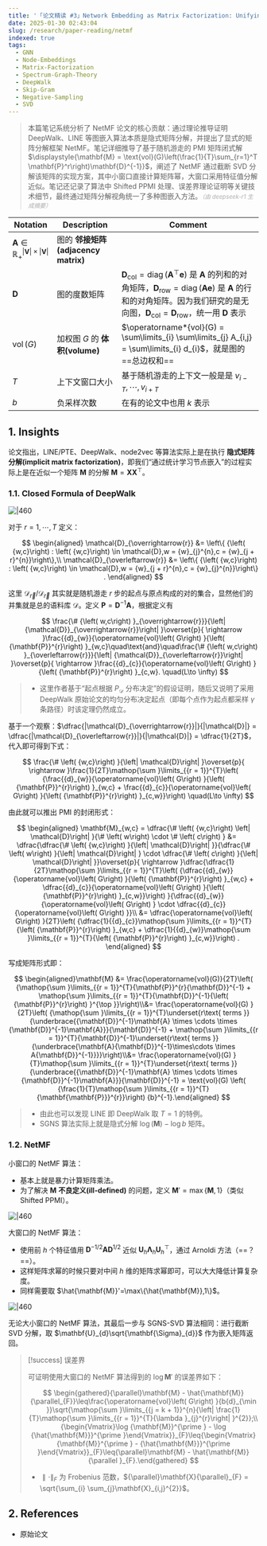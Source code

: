 ```yaml
---
title: '「论文精读 #3」Network Embedding as Matrix Factorization: Unifying DeepWalk, LINE, PTE, and node2vec'
date: 2025-01-30 02:43:04
slug: /research/paper-reading/netmf
indexed: true
tags:
  - GNN
  - Node-Embeddings
  - Matrix-Factorization
  - Spectrum-Graph-Theory
  - DeepWalk
  - Skip-Gram
  - Negative-Sampling
  - SVD
---
```


> 本篇笔记系统分析了 NetMF 论文的核心贡献：通过理论推导证明 DeepWalk、LINE 等图嵌入算法本质是隐式矩阵分解，并提出了显式的矩阵分解框架 NetMF。笔记详细推导了基于随机游走的 PMI 矩阵闭式解 $\displaystyle{\mathbf{M} = \text{vol}(G)\left(\frac{1}{T}\sum_{r=1}^T \mathbf{P}^r\right)\mathbf{D}^{-1}}$，阐述了 NetMF 通过截断 SVD 分解该矩阵的实现方案，其中小窗口直接计算矩阵幂，大窗口采用特征值分解近似。笔记还记录了算法中 Shifted PPMI 处理、误差界理论证明等关键技术细节，最终通过矩阵分解视角统一了多种图嵌入方法。<small style="font-style: italic; opacity: 0.5">（由 deepseek-r1 生成摘要）</small>

<!-- more -->

| Notation                                                               | Description                         | Comment                                                                                                                                                                                                                                                                                                                        |
| ---------------------------------------------------------------------- | ----------------------------------- | ------------------------------------------------------------------------------------------------------------------------------------------------------------------------------------------------------------------------------------------------------------------------------------------------------------------------------ |
| $\mathbf{A} \in \mathbb{R}_{+}^{\|\mathbf{V}\| \times \|\mathbf{V}\|}$ | 图的 **邻接矩阵(adjacency matrix)** |                                                                                                                                                                                                                                                                                                                                |
| $\mathbf{D}$                                                           | 图的度数矩阵                        | $\mathbf{D}_{\text{col}} = \operatorname*{diag}(\mathbf{A}^{\top}\mathbf{e})$ 是 $\mathbf{A}$ 的列和的对角矩阵，$\mathbf{D}_{\text{row}} = \operatorname*{diag}(\mathbf{A}\mathbf{e})$ 是 $\mathbf{A}$ 的行和的对角矩阵。因为我们研究的是无向图，$\mathbf{D}_{\text{col}} = \mathbf{D}_{\text{row}}$，统一用 $\mathbf{D}$ 表示 |
| $\operatorname*{vol}(G)$                                               | 加权图 $G$ 的 **体积(volume)**      | $\operatorname*{vol}(G) = \sum\limits_{i} \sum\limits_{j} A_{i,j} = \sum\limits_{i} d_{i}$，就是图的==总边权和==                                                                                                                                                                                                               |
| $T$                                                                    | 上下文窗口大小                      | 基于随机游走的上下文一般是是 $v_{i-T},\cdots,v_{i+T}$                                                                                                                                                                                                                                                                          |
| $b$                                                                    | 负采样次数                          | 在有的论文中也用 $k$ 表示                                                                                                                                                                                                                                                                                                      |

## 1. Insights

论文指出，LINE/PTE、DeepWalk、node2vec 等算法实际上是在执行 **隐式矩阵分解(implicit matrix factorization)**，即我们“通过统计学习节点嵌入”的过程实际上是在近似一个矩阵 $\mathbf{M}$ 的分解 $\mathbf{M}=\mathbf{X}\mathbf{X}^{\top}$。

### 1.1. Closed Formula of DeepWalk

![|460](https://img.memset0.cn/2025/01/25/xisKGrV3.png)

对于 $r=1,\cdots,T$ 定义：

$$
\begin{aligned}
\mathcal{D}_{\overrightarrow{r}} &= \left\{ {\left( {w,c}\right) : \left( {w,c}\right) \in \mathcal{D},w = {w}_{j}^{n},c = {w}_{j + r}^{n}}\right\},\\
\mathcal{D}_{\overleftarrow{r}} &= \left\{ {\left( {w,c}\right) : \left( {w,c}\right) \in \mathcal{D},w = {w}_{j + r}^{n},c = {w}_{j}^{n}}\right\} .
\end{aligned}
$$

这里 $\mathcal{D}_{\overrightarrow{r}} / \mathcal{D}_{\overleftarrow{r}}$ 其实就是随机游走 $r$ 步的起点与原点构成的对的集合，显然他们的并集就是总的语料库 $\mathcal{D}$。定义 $\mathbf{P} = {\mathbf{D}}^{-1}\mathbf{A}$，根据定义有

$$
\frac{\# {\left( w,c\right) }_{\overrightarrow{r}}}{\left| {\mathcal{D}}_{\overrightarrow{r}}\right| }\overset{p}{ \rightarrow }\frac{{d}_{w}}{\operatorname{vol}\left( G\right) }{\left( {\mathbf{P}}^{r}\right) }_{w,c}\quad\text{and}\quad\frac{\# {\left( w,c\right) }_{\overleftarrow{r}}}{\left| {\mathcal{D}}_{\overleftarrow{r}}\right| }\overset{p}{ \rightarrow }\frac{{d}_{c}}{\operatorname{vol}\left( G\right) }{\left( {\mathbf{P}}^{r}\right) }_{c,w}.
\quad(L\to \infty)
$$

> -   这里作者基于“起点根据 $P_{\mathcal{D}}$ 分布决定”的假设证明，随后又说明了采用 DeepWalk 原始论文的均匀分布决定起点（即每个点作为起点都采样 $\gamma$ 条路径）时该定理仍然成立。

基于一个观察：$\dfrac{|\mathcal{D}_{\overrightarrow{r}}|}{|\mathcal{D}|} = \dfrac{|\mathcal{D}_{\overleftarrow{r}}|}{|\mathcal{D}|} = \dfrac{1}{2T}$，代入即可得到下式：

$$
\frac{\# \left( {w,c}\right) }{\left| \mathcal{D}\right| }\overset{p}{ \rightarrow }\frac{1}{2T}\mathop{\sum }\limits_{{r = 1}}^{T}\left( {\frac{{d}_{w}}{\operatorname{vol}\left( G\right) }{\left( {\mathbf{P}}^{r}\right) }_{w,c} + \frac{{d}_{c}}{\operatorname{vol}\left( G\right) }{\left( {\mathbf{P}}^{r}\right) }_{c,w}}\right)
\quad(L\to \infty)
$$

由此就可以推出 PMI 的封闭形式：

$$
\begin{aligned}
\mathbf{M}_{w,c} = \dfrac{\# \left( {w,c}\right) \left| \mathcal{D}\right| }{\# \left( w\right) \cdot \# \left( c\right) } &= \dfrac{\dfrac{\# \left( {w,c}\right) }{\left| \mathcal{D}\right| }}{\dfrac{\# \left( w\right) }{\left| \mathcal{D}\right| } \cdot \dfrac{\# \left( c\right) }{\left| \mathcal{D}\right| }}\overset{p}{ \rightarrow }\dfrac{\dfrac{1}{2T}\mathop{\sum }\limits_{{r = 1}}^{T}\left( {\dfrac{{d}_{w}}{\operatorname{vol}\left( G\right) }{\left( {\mathbf{P}}^{r}\right) }_{w,c} + \dfrac{{d}_{c}}{\operatorname{vol}\left( G\right) }{\left( {\mathbf{P}}^{r}\right) }_{c,w}}\right) }{\dfrac{{d}_{w}}{\operatorname{vol}\left( G\right) } \cdot \dfrac{{d}_{c}}{\operatorname{vol}\left( G\right) }}\\
&= \dfrac{\operatorname{vol}\left( G\right) }{2T}\left( {\dfrac{1}{{d}_{c}}\mathop{\sum }\limits_{{r = 1}}^{T}{\left( {\mathbf{P}}^{r}\right) }_{w,c} + \dfrac{1}{{d}_{w}}\mathop{\sum }\limits_{{r = 1}}^{T}{\left( {\mathbf{P}}^{r}\right) }_{c,w}}\right) .
\end{aligned}
$$

写成矩阵形式即：

$$
\begin{aligned}\mathbf{M} &= \frac{\operatorname{vol}(G)}{2T}\left( {\mathop{\sum }\limits_{{r = 1}}^{T}{\mathbf{P}}^{r}{\mathbf{D}}^{-1} + \mathop{\sum }\limits_{{r = 1}}^{T}{\mathbf{D}}^{-1}{\left( {\mathbf{P}}^{r}\right) }^{\top }}\right)\\&= \frac{\operatorname{vol}(G) }{2T}\left( {\mathop{\sum }\limits_{{r = 1}}^{T}\underset{r\text{ terms }}{\underbrace{{\mathbf{D}}^{-1}\mathbf{A} \times \cdots \times {\mathbf{D}}^{-1}\mathbf{A}}}{\mathbf{D}}^{-1} + \mathop{\sum }\limits_{{r = 1}}^{T}{\mathbf{D}}^{-1}\underset{r\text{ terms }}{\underbrace{\mathbf{A}{\mathbf{D}}^{-1}\times\cdots \times A{\mathbf{D}}^{-1}}}}\right)\\&= \frac{\operatorname{vol}(G) }{T}\mathop{\sum }\limits_{{r = 1}}^{T}\underset{r\text{ terms }}{\underbrace{{\mathbf{D}}^{-1}\mathbf{A} \times \cdots \times {\mathbf{D}}^{-1}\mathbf{A}}}{\mathbf{D}}^{-1} = \text{vol}(G) \left( {\frac{1}{T}\mathop{\sum }\limits_{{r = 1}}^{T}{\mathbf{\mathbf{P}}}^{r}}\right) {b}^{-1}.\end{aligned}
$$

> -   由此也可以发现 LINE 即 DeepWalk 取 $T=1$ 的特例。
> -   SGNS 算法实际上就是隐式分解 $\log( \mathbf{M}) - \log b$ 矩阵。

### 1.2. NetMF

小窗口的 NetMF 算法：

- 基本上就是暴力计算矩阵乘法。
- 为了解决 $\mathbf{M}$ **不良定义(ill-defined)** 的问题，定义 $\mathbf{M}'=\max \{ \mathbf{M},1 \}$（类似 Shifted PPMI）。

![|460](https://img.memset0.cn/2025/01/30/pBTywcSl.png)

大窗口的 NetMF 算法：

- 使用前 $h$ 个特征值用 $\mathbf{D}^{- 1/2} \mathbf{A} \mathbf{D}^{1 / 2}$ 近似 $\mathbf{U}_{h} \mathbf{\Lambda}_{h} \mathbf{U}_{h}^{\top}$，通过 Arnoldi 方法（==？==）。
- 这样矩阵求幂的时候只要对中间 $h$ 维的矩阵求幂即可，可以大大降低计算复杂度。
- 同样需要取 $\hat{\mathbf{M}}'=\max\{\hat{\mathbf{M}},1\}$。

![|460](https://img.memset0.cn/2025/01/30/DPHnatZR.png)

无论大小窗口的 NetMF 算法，其最后一步与 SGNS-SVD 算法相同：进行截断 SVD 分解，取 $\mathbf{U}_{d}\sqrt{\mathbf{\Sigma}_{d}}$ 作为嵌入矩阵返回。

> [!success] 误差界
>
> 可证明使用大窗口的 NetMF 算法得到的 $\log \mathbf{M}'$ 的误差界如下：
>
> $$
> \begin{gathered}{\parallel}\mathbf{M} - \hat{\mathbf{M}}{\parallel_{F}}\leq\frac{\operatorname{vol}\left( G\right) }{b{d}_{\min }}\sqrt{\mathop{\sum }\limits_{{j = k + 1}}^{n}{\left| \frac{1}{T}\mathop{\sum }\limits_{{r = 1}}^{T}{\lambda }_{j}^{r}\right| }^{2}};\\{\begin{Vmatrix}\log {\mathbf{M}}^{\prime } - \log {\hat{\mathbf{M}}}^{\prime }\end{Vmatrix}}_{F}\leq{\begin{Vmatrix}{\mathbf{M}}^{\prime } - {\hat{\mathbf{M}}}^{\prime }\end{Vmatrix}}_{F}\leq{\parallel}\mathbf{M} - \hat{\mathbf{M}}{\parallel }_{F}.\end{gathered}
> $$
>
> -   $\parallel \cdot \parallel_{F}$ 为 Frobenius 范数，${\parallel}\mathbf{X}{\parallel}_{F} = \sqrt{\sum_{i} \sum_{j}\mathbf{X}_{i,j}^{2}}$。

## 2. References

- 原始论文
